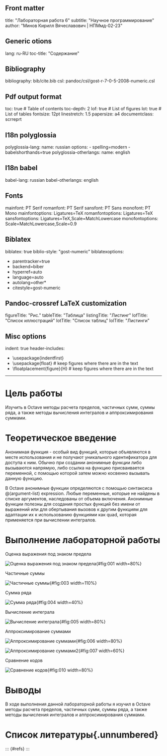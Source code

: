 ## Front matter
title: "Лабораторная работа 6"
subtitle: "Научное программирование"
author: "Минов Кирилл Вячеславович | НПМмд-02-23"

## Generic otions
lang: ru-RU
toc-title: "Содержание"

## Bibliography
bibliography: bib/cite.bib
csl: pandoc/csl/gost-r-7-0-5-2008-numeric.csl

## Pdf output format
toc: true # Table of contents
toc-depth: 2
lof: true # List of figures
lot: true # List of tables
fontsize: 12pt
linestretch: 1.5
papersize: a4
documentclass: scrreprt
## I18n polyglossia
polyglossia-lang:
  name: russian
  options:
	- spelling=modern
	- babelshorthands=true
polyglossia-otherlangs:
  name: english
## I18n babel
babel-lang: russian
babel-otherlangs: english
## Fonts
mainfont: PT Serif
romanfont: PT Serif
sansfont: PT Sans
monofont: PT Mono
mainfontoptions: Ligatures=TeX
romanfontoptions: Ligatures=TeX
sansfontoptions: Ligatures=TeX,Scale=MatchLowercase
monofontoptions: Scale=MatchLowercase,Scale=0.9
## Biblatex
biblatex: true
biblio-style: "gost-numeric"
biblatexoptions:
  - parentracker=true
  - backend=biber
  - hyperref=auto
  - language=auto
  - autolang=other*
  - citestyle=gost-numeric
## Pandoc-crossref LaTeX customization
figureTitle: "Рис."
tableTitle: "Таблица"
listingTitle: "Листинг"
lofTitle: "Список иллюстраций"
lotTitle: "Список таблиц"
lolTitle: "Листинги"
## Misc options
indent: true
header-includes:
  - \usepackage{indentfirst}
  - \usepackage{float} # keep figures where there are in the text
  - \floatplacement{figure}{H} # keep figures where there are in the text
---

# Цель работы

Изучить в Octave методы расчета пределов, частичных сумм, суммы ряда, а также методы вычисления интегралов и аппроксимирования суммами.

# Теоретическое введение

Анонимная функция - особый вид функций, которые объявляются в месте использования и не получают уникального идентификатора для доступа к ним. Обычно при создании анонимные функции либо вызываются напрямую, либо ссылка на функцию присваивается переменной, с помощью которой затем можно косвенно вызывать данную функцию.

В Octave aнонимные функции определяются с помощью синтаксиса @(argument-list) expression. Любые переменные, которые не найдены в списке аргументов, наследованы от объема включения. Анонимные функции полезны для создания простых функций без имени от выражений или для обертывания вызовов к другим функциям для адаптации их к использованию функциями как quad, которая применяется при вычислении интегралов.

# Выполнение лабораторной работы



Оценка выражения под знаком предела

![Оценка выражения под знаком предела](images/Оценкавыраженияподзнакомпредела.PNG){#fig:001 width=80%}



Частичные суммы

![Частичные суммы](images/Частичныесуммы.PNG){#fig:003 width=110%}


 
 Сумма ряда


![Сумма ряда](images/Суммаряда.PNG){#fig:004 width=40%}


 Вычисление интеграла
 
![Вычисление интеграла](images/Вычислениеинтеграла.PNG){#fig:005 width=80%}

Аппроксимирование суммами

![Аппроксимирование суммами](images/Аппроксимированиесуммами.PNG){#fig:006 width=80%}

![Аппроксимирование суммами2](images/Аппроксимированиесуммами2.PNG){#fig:007 width=60%}

Сравнение кодов

![Сравнение кодов](images/Сравнениекодов.PNG){#fig:010 width=80%}

# Выводы

В ходе выполнения данной лабораторной работы я изучил в Octave методы расчета пределов, частичных сумм, суммы ряда, а также методы вычисления интегралов и аппроксимирования суммами.



# Список литературы{.unnumbered}

::: {#refs}
:::
